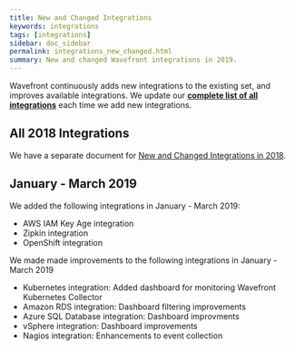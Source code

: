 ```yaml
---
title: New and Changed Integrations
keywords: integrations
tags: [integrations]
sidebar: doc_sidebar
permalink: integrations_new_changed.html
summary: New and changed Wavefront integrations in 2019.
---
```

Wavefront continuously adds new integrations to the existing set, and improves available integrations. We update our [**complete list of all integrations**](https://docs.wavefront.com/label_integrations%20list.html) each time we add new integrations.

## All 2018 Integrations

We have a separate document for [New and Changed Integrations in 2018](integrations_new_changed_2018.html).

## January - March 2019

We added the following integrations in January - March 2019:

* AWS IAM Key Age integration
* Zipkin integration
* OpenShift integration

We made made improvements to the following integrations in January - March 2019

* Kubernetes integration: Added dashboard for monitoring Wavefront Kubernetes Collector
* Amazon RDS integration: Dashboard filtering improvements
* Azure SQL Database integration: Dashboard improvments
* vSphere integration: Dashboard improvements
* Nagios integration: Enhancements to event collection
